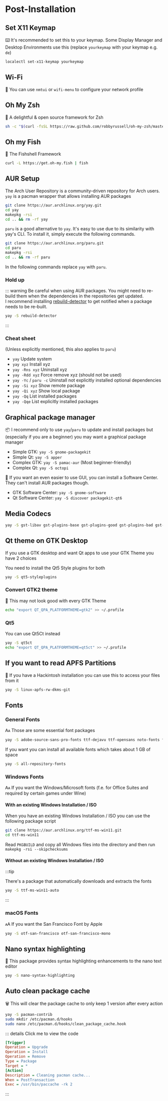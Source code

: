 # Post-Installation

## Set X11 Keymap

⌨️ It's recommended to set this to your keymap. Some Display Manager and Desktop Environments use this (replace `yourkeymap` with your keymap e.g. `de`)

```bash
localectl set-x11-keymap yourkeymap
```

## Wi-Fi

📶 You can use `nmtui` or `wifi-menu` to configure your network profile

## Oh My Zsh

🤖 A delightful & open source framework for Zsh

```bash
sh -c "$(curl -fsSL https://raw.github.com/robbyrussell/oh-my-zsh/master/tools/install.sh)"
```

## Oh my Fish

🤖 The Fishshell Framework

```bash
curl -L https://get.oh-my.fish | fish
```

## AUR Setup

The Arch User Repository is a community-driven repository for Arch users. `yay` is a pacman wrapper that allows installing AUR packages

```bash
git clone https://aur.archlinux.org/yay.git
cd yay
makepkg -rsi
cd .. && rm -rf yay
```

`paru` is a good alternative to `yay`. It's easy to use due to its similarity with yay's CLI.
To install it, simply execute the following commands.

```bash
git clone https://aur.archlinux.org/paru.git
cd paru
makepkg -rsi
cd .. && rm -rf paru
```

In the following commands replace `yay` with `paru`.

### Hold up

::: warning
Be careful when using AUR packages. You might need to re-build them when the dependencies in the repositories get updated.  
I recommend installing [rebuild-detector](https://github.com/maximbaz/rebuild-detector) to get notified when a package needs to be re-built.  
```bash
yay -S rebuild-detector
```
:::

### Cheat sheet

(Unless explicitly mentioned, this also applies to `paru`)

- `yay` Update system
- `yay xyz` Install xyz
- `yay -Rns xyz` Uninstall xyz
- `yay -Rdd xyz` Force remove xyz (should not be used)
- `yay -Yc` / `paru -c` Uninstall not explicitly installed optional dependencies
- `yay -Si xyz` Show remote package
- `yay -Qi xyz` Show local package
- `yay -Qq` List installed packages
- `yay -Qqe` List explicitly installed packages

## Graphical package manager

📦 I recommend only to use `yay`/`paru` to update and install packages but (especially if you are a beginner) you may want a graphical package manager

- Simple GTK: `yay -S gnome-packagekit`
- Simple Qt: `yay -S apper`
- Complex GTK: `yay -S pamac-aur` (Most beginner-friendly)
- Complex Qt: `yay -S octopi`

🛒 If you want an even easier to use GUI, you can install a Software Center. They can't install AUR packages though.

- GTK Software Center: `yay -S gnome-software`
- Qt Software Center: `yay -S discover packagekit-qt6`

## Media Codecs

```bash
yay -S gst-libav gst-plugins-base gst-plugins-good gst-plugins-bad gst-plugins-ugly gstreamer-vaapi x265 x264 lame
```

## Qt theme on GTK Desktop

If you use a GTK desktop and want Qt apps to use your GTK Theme you have 2 choices

You need to install the Qt5 Style plugins for both

```bash
yay -S qt5-styleplugins
```

### Convert GTK2 theme

🧮 This may not look good with every GTK Theme

```bash
echo "export QT_QPA_PLATFORMTHEME=gtk2" >> ~/.profile
```

### Qt5

You can use Qt5Ct instead

```bash
yay -S qt5ct
echo "export QT_QPA_PLATFORMTHEME=qt5ct" >> ~/.profile
```

## If you want to read APFS Partitions

💽 If you have a Hackintosh installation you can use this to access your files from it

```bash
yay -S linux-apfs-rw-dkms-git
```

## Fonts

### General Fonts

🗛 Those are some essential font packages

```bash
yay -S adobe-source-sans-pro-fonts ttf-dejavu ttf-opensans noto-fonts freetype2 terminus-font ttf-bitstream-vera ttf-dejavu ttf-droid ttf-fira-mono ttf-fira-sans ttf-freefont ttf-inconsolata ttf-liberation libertinus-font
```

If you want you can install all available fonts which takes about 1 GB of space

```bash
yay -S all-repository-fonts
```

### Windows Fonts

🗛 If you want the Windows/Microsoft fonts (f.e. for Office Suites and required by certain games under Wine)

#### With an existing Windows Installation / ISO

When you have an existing Windows Installation / ISO you can use the following package script

```bash
git clone https://aur.archlinux.org/ttf-ms-win11.git
cd ttf-ms-win11
```

Read `PKGBUILD` and copy all Windows files into the directory and then run `makepkg -rsi --skipchecksums`

#### Without an existing Windows Installation / ISO

:::tip 

There's a package that automatically downloads and extracts the fonts

```bash
yay -S ttf-ms-win11-auto
```

:::


### macOS Fonts

🗚 If you want the San Francisco Font by Apple

```bash
yay -S otf-san-francisco otf-san-francisco-mono
```

## Nano syntax highlighting

📃 This package provides syntax highlighting enhancements to the nano text editor

```bash
yay -S nano-syntax-highlighting
```

## Auto clean package cache

🗑️ This will clear the package cache to only keep 1 version after every action

```bash
yay -S pacman-contrib
sudo mkdir /etc/pacman.d/hooks
sudo nano /etc/pacman.d/hooks/clean_package_cache.hook
```

::: details Click me to view the code
```ini
[Trigger]
Operation = Upgrade
Operation = Install
Operation = Remove
Type = Package
Target = *
[Action]
Description = Cleaning pacman cache...
When = PostTransaction
Exec = /usr/bin/paccache -rk 2
```
:::
